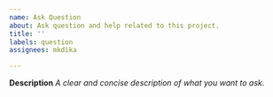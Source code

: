 ```yaml
---
name: Ask Question
about: Ask question and help related to this project.
title: ''
labels: question
assignees: mkdika

---
```


**Description**
_A clear and concise description of what you want to ask._
